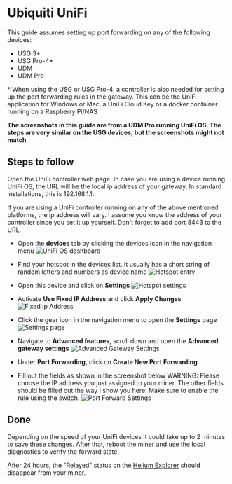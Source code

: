 # Ubiquiti UniFi

This guide assumes setting up port forwarding on any of the following devices:
* USG 3*
* USG Pro-4*
* UDM
* UDM Pro

\* When using the USG or USG Pro-4, a controller is also needed for setting up the port forwarding rules in the gateway. This can be the UniFi application for Windows or Mac, a UniFi Cloud Key or a docker container running on a Raspberry Pi/NAS

**The screenshots in this guide are from a UDM Pro running UniFi OS. The steps are very similar on the USG devices, but the screenshots might not match**

## Steps to follow
Open the UniFi controller web page. In case you are using a device running UniFi OS, the URL will be the local ip address of your gateway. In standard installations, this is 192.168.1.1.

If you are using a UniFi controller running on any of the above mentioned platforms, the ip address will vary. I assume you know the address of your controller since you set it up yourself. Don't forget to add port 8443 to the URL.

* Open the **devices** tab by clicking the devices icon in the navigation menu
![UniFi OS dashboard](../../media/screenshots/port-forwarding/unifi/Dashboard.png ':size=400')

* Find your hotspot in the devices list.
It usually has a short string of random letters and numbers as device name
![Hotspot entry](../../media/screenshots/port-forwarding/unifi/Device.png ':size=400')

* Open this device and click on **Settings**
![Hotspot settings](../../media/screenshots/port-forwarding/unifi/Device_Settings.png ':size=400')

* Activate **Use Fixed IP Address** and click **Apply Changes**
![Fixed Ip Address](../../media/screenshots/port-forwarding/unifi/Fixed_Ip_Address.png ':size=400')

* Click the gear icon in the navigation menu to open the **Settings** page
![Settings page](../../media/screenshots/port-forwarding/unifi/Settings.png ':size=400')

* Navigate to **Advanced features**, scroll down and open the **Advanced gateway settings**
![Advanced Gateway Settings](../../media/screenshots/port-forwarding/unifi/Advanced_Gateway_Settings.png ':size=400')

* Under **Port Forwarding**, click on **Create New Port Forwarding**

* Fill out the fields as shown in the screenshot below
WARNING: Please choose the IP address you just assigned to your miner. The other fields should be filled out the way I show you here. Make sure to enable the rule using the switch.
![Port Forward Settings](../../media/screenshots/port-forwarding/unifi/Port_Forward.png ':size=400')

## Done
Depending on the speed of your UniFi devices it could take up to 2 minutes to save these changes. After that, reboot the miner and use the local diagnostics to verify the forward state.

After 24 hours, the "Relayed" status on the [Helium Explorer](https://explorer.helium.com) should disappear from your miner.